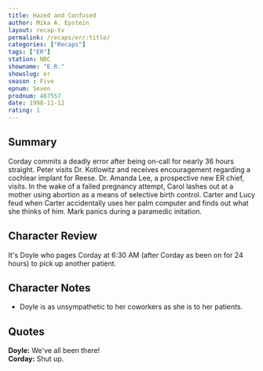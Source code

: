```yaml
---
title: Hazed and Confused
author: Mika A. Epstein
layout: recap-tv
permalink: /recaps/er/:title/
categories: ["Recaps"]
tags: ["ER"]
station: NBC
showname: "E.R."
showslug: er
season : Five  
epnum: Seven  
prodnum: 467557    
date: 1998-11-12  
rating: 1  
---
```


## Summary  
  
Corday commits a deadly error after being on-call for nearly 36 hours straight. Peter visits Dr. Kotlowitz and receives encouragement regarding a cochlear implant for Reese. Dr. Amanda Lee, a prospective new ER chief, visits. In the wake of a failed pregnancy attempt, Carol lashes out at a mother using abortion as a means of selective birth control. Carter and Lucy feud when Carter accidentally uses her palm computer and finds out what she thinks of him. Mark panics during a paramedic initation.

## Character Review  
  
It's Doyle who pages Corday at 6:30 AM (after Corday as been on for 24 hours) to pick up another patient.

## Character Notes  
  
* Doyle is as unsympathetic to her coworkers as she is to her patients.

## Quotes  
  
**Doyle:** We've all been there!  
**Corday:** Shut up.